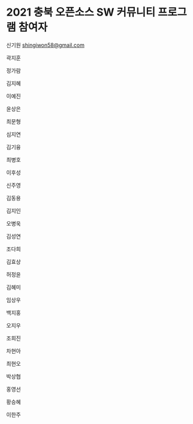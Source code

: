 # 2021 충북 오픈소스 SW 커뮤니티 프로그램 참여자

신기원	shingiwon58@gmail.com

곽지훈

정가람

김지혜

이예진

윤상은

최문형

심지연

김기융

최병호

이후성

신주영

김동용

김지인

오병욱

김성연

조다희

김효상

허정윤

김혜미

임상우

백지홍

오지우

조희진

차현아

최현오

박상협

홍영선

황승혜

이한주
